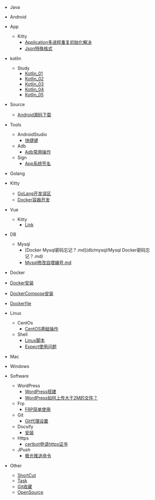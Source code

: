 [//]: # (侧边栏)

- Java

- Android
- App
    - Kitty
        - [Application多进程重复初始化解决](android/app/kitty/Application多进程重复初始化解决.md)
        - [Json特殊格式](android/app/kitty/Json特殊格式.md)
- kotlin
    - Study
        - [Kotlin_01](android/kotlin/study/Kotlin_01.md)
        - [Kotlin_02](android/kotlin/study/Kotlin_02.md)
        - [Kotlin_03](android/kotlin/study/Kotlin_03.md)
        - [Kotlin_04](android/kotlin/study/Kotlin_04.md)
        - [Kotlin_05](android/kotlin/study/Kotlin_05.md)
- Source
    - [Android源码下载](android/source/Android源码下载.md)
- Tools
    - AndroidStudio
        - [快捷键](android/tools/androidstudio/快捷键.md)
    - Adb
        - [Adb常用操作](android/tools/adb/Adb常用操作.md)
    - Sign
        - [App系统签名](android/tools/sign/App签名.md)

- Golang
- Kitty
    - [GoLang开发误区](golang/kitty/GoLang开发误区.md)
    - [Docker容器开发](golang/kitty/Docker容器开发.md)

- Vue
    - Kitty
        - [Link](vue/kitty/link/链接.md)

- DB
    - Mysql
        - [Docker Mysql密码忘记？.md](db/mysql/Mysql Docker密码忘记？.md)
        - [Mysql修改自增编号.md](db/mysql/Mysql修改自增编号.md)

- Docker
- [Docker安装](docker/Docker安装.md)
- [DockerCompose安装](docker/DockerCompose安装.md)
- [Dockerfile](docker/Dockerfile.md)

- Linux
    - CentOs
        - [CentOS基础操作](linux/centos/CentOS基础操作.md)
    - Shell
        - [Linux脚本](linux/shell/Linux脚本.md)
        - [Expect使用问题](linux/shell/Expect使用问题.md)

- Mac

- Windows

- Software
    - WordPress
        - [WordPress搭建](software/wordpress/WordPress搭建.md)
        - [WordPress如何上传大于2M的文件？](software/wordpress/WordPress如何上传大于2M的文件？.md)
    - Frp
        - [FRP简单使用](software/frp/FRP简单使用.md)
    - Git
        - [Git代理设置](software/git/Git代理设置.md)
    - Docsify
        - [安装](software/docsify/安装.md)
    - Https
        - [certbot申请https证书](software/https/centbot/certbot申请https证书.md)
    - JPush
        - [极光推送命令](software/jpush/极光推送命令.md)
- Other
    - [ShortCut](other/shortcut/快捷方式.md)
    - [Task](other/task/近期任务.md)
    - [Git收藏](other/github/Git项目收藏.md)
    - [OpenSource](other/opensource/开源项目收藏.md)